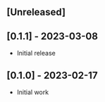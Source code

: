 ## [Unreleased]

## [0.1.1] - 2023-03-08

- Initial release


## [0.1.0] - 2023-02-17

- Initial work
